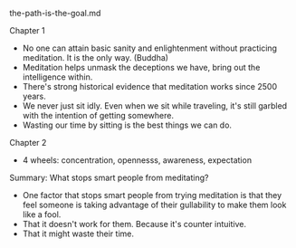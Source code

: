 the-path-is-the-goal.md

Chapter 1
- No one can attain basic sanity and enlightenment without practicing meditation. It is the only way. (Buddha)
- Meditation helps unmask the deceptions we have, bring out the intelligence within. 
- There's strong historical evidence that meditation works since 2500 years. 
- We never just sit idly. Even when we sit while traveling, it's still garbled with the intention of getting somewhere. 
- Wasting our time by sitting is the best things we can do. 

Chapter 2
- 4 wheels: concentration, opennesss, awareness, expectation 

Summary:
What stops smart people from meditating?
- One factor that stops smart people from trying meditation is that they feel someone is taking advantage of their gullability to make them look like a fool. 
- That it doesn't work for them. Because it's counter intuitive. 
- That it might waste their time. 